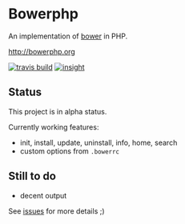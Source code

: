 Bowerphp
========

An implementation of [bower](http://bower.io) in PHP.

http://bowerphp.org

[![travis build](https://api.travis-ci.org/Bee-Lab/bowerphp.png)](https://travis-ci.org/Bee-Lab/bowerphp) [![insight](https://insight.sensiolabs.com/projects/d1fbaca7-0e68-4782-979b-2372a9578c2d/mini.png)](https://insight.sensiolabs.com/projects/d1fbaca7-0e68-4782-979b-2372a9578c2d)

Status
------

This project is in alpha status.

Currently working features:

* init, install, update, uninstall, info, home, search
* custom options from ``.bowerrc``


Still to do
-----------

* decent output

See [issues](https://github.com/Bee-Lab/bowerphp/issues) for more details ;)
